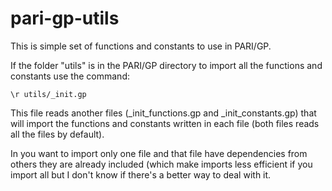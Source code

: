 # pari-gp-utils
This is simple set of functions and constants to use in PARI/GP.


If the folder "utils" is in the PARI/GP directory to import all the functions and constants use the command:

```
\r utils/_init.gp
```

This file reads another files (_init_functions.gp and _init_constants.gp) that will import the functions and constants written in each file (both files reads all the files by default).


In you want to import only one file and that file have dependencies from others they are already included (which make imports less efficient if you import all but I don't know if there's a better way to deal with it.
